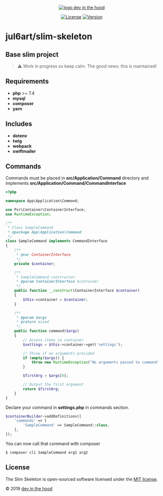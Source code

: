 <p align="center">
    <a href="https://devinthehood.com"><img src="https://github.com/jul6art/slim-skeleton/blob/master/assets/img/logo.png?raw=true" alt="logo dev in the hood"></a>
</p>

<p align="center">
    <a href="https://opensource.org/licenses/MIT" target="_blank"><img src="https://img.shields.io/badge/License-MIT-yellow.svg" alt="License"></a>
    <a href="https://github.com/jul6art/slim-skeleton" target="_blank"><img src="https://img.shields.io/static/v1?label=stable&message=v1+coming+soon&color=orange" alt="Version"></a>
</p>

jul6art/slim-skeleton
=====================
Base slim project
-----------------

> :warning: Work in progress so keep calm. The good news: this is maintained!

Requirements
------------

* **php** >= 7.4
* **mysql**
* **composer**
* **yarn**

Includes
--------

* **dotenv**
* **twig**
* **webpack**
* **swiftmailer**

Commands
--------

Commands must be placed in **src/Application/Command** directory and implements **src/Application/Command/CommandInterface**

```php
<?php

namespace App\Application\Command;

use Psr\Container\ContainerInterface;
use RuntimeException;

/**
 * Class SampleCommand
 * @package App\Application\Command
 */
class SampleCommand implements CommandInterface
{
    /**
     * @var ContainerInterface
     */
    private $container;

    /**
     * SampleCommand constructor.
     * @param ContainerInterface $container
     */
    public function __construct(ContainerInterface $container)
    {
        $this->container = $container;
    }

    /**
     * @param $args
     * @return mixed
     */
    public function command($args)
    {
        // Access items in container
        $settings = $this->container->get('settings');

        // Throw if no arguments provided
        if (empty($args)) {
            throw new RuntimeException("No arguments passed to command");
        }

        $firstArg = $args[0];

        // Output the first argument
        return $firstArg;
    }
}
```

Declare your command in **settings.php** in commands section.

```php
$containerBuilder->addDefinitions([
    'commands' => [
        'SampleCommand' => SampleCommand::class,
    ],
]);
```

You can now call that command with composer

```console
$ composer cli SampleCommand arg1 arg2
```

License
-------

The Slim Skeleton is open-sourced software licensed under the [MIT license](https://opensource.org/licenses/MIT).

&copy; 2019 [dev in the hood](https://devinthehood.com)
